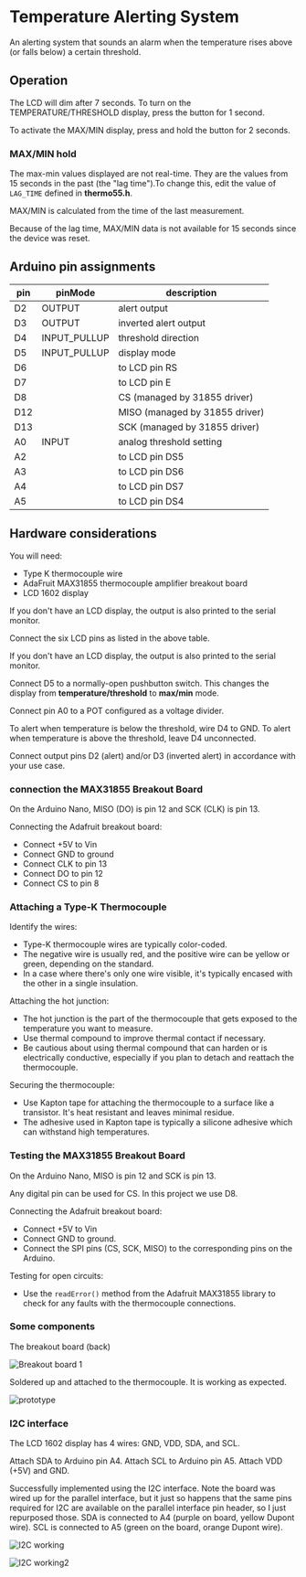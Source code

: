# Temperature Alerting System

An alerting system that sounds an alarm when the temperature rises above (or falls below) a certain threshold. 

## Operation

The LCD will dim after 7 seconds. To turn on the TEMPERATURE/THRESHOLD display, press the button for 1 second.

To activate the MAX/MIN display, press and hold the button for 2 seconds.

### MAX/MIN hold

The max-min values displayed are not real-time. They are the values from 15 seconds in the past (the "lag time").To change this, edit the value of `LAG_TIME` defined in **thermo55.h**.

MAX/MIN is calculated from the time of the last measurement.

Because of the lag time, MAX/MIN data is not available for 15 seconds since the device was reset.

## Arduino pin assignments

| pin  | pinMode      | description                          |
|------|--------------|--------------------------------------|
| D2   | OUTPUT       | alert output                         |
| D3   | OUTPUT       | inverted alert output                |
| D4   | INPUT_PULLUP | threshold direction                  |
| D5   | INPUT_PULLUP | display mode                         |
| D6   |              | to LCD pin RS                        |
| D7   |              | to LCD pin E                         |
| D8   |              | CS (managed by 31855 driver)         |
| D12  |              | MISO (managed by 31855 driver)       |
| D13  |              | SCK (managed by 31855 driver)        |
| A0   | INPUT        | analog threshold setting             |
| A2   |              | to LCD pin DS5                       |
| A3   |              | to LCD pin DS6                       |
| A4   |              | to LCD pin DS7                       |
| A5   |              | to LCD pin DS4                       |

## Hardware considerations

You will need:
- Type K thermocouple wire
- AdaFruit MAX31855 thermocouple amplifier breakout board
- LCD 1602 display

If you don't have an LCD display, the output is also printed to the serial monitor.

Connect the six LCD pins as listed in the above table.

If you don't have an LCD display, the output is also printed to the serial monitor.

Connect D5 to a normally-open pushbutton switch. This changes the display from **temperature/threshold** to **max/min** mode.

Connect pin A0 to a POT configured as a voltage divider.

To alert when temperature is below the threshold, wire D4 to GND. To alert when temperature is above the threshold, leave D4 unconnected.

Connect output pins D2 (alert) and/or D3 (inverted alert) in accordance with your use case.

### connection the MAX31855 Breakout Board

On the Arduino Nano, MISO (DO) is pin 12 and SCK (CLK) is pin 13.

Connecting the Adafruit breakout board:
- Connect +5V to Vin
- Connect GND to ground
- Connect CLK to pin 13
- Connect DO to pin 12
- Connect CS to pin 8

### Attaching a Type-K Thermocouple

Identify the wires:
- Type-K thermocouple wires are typically color-coded.
- The negative wire is usually red, and the positive wire can be yellow or green, depending on the standard.
- In a case where there's only one wire visible, it's typically encased with the other in a single insulation.

Attaching the hot junction:
- The hot junction is the part of the thermocouple that gets exposed to the temperature you want to measure.
- Use thermal compound to improve thermal contact if necessary.
- Be cautious about using thermal compound that can harden or is electrically conductive, especially if you plan to detach and reattach the thermocouple.

Securing the thermocouple:
- Use Kapton tape for attaching the thermocouple to a surface like a transistor. It's heat resistant and leaves minimal residue.
- The adhesive used in Kapton tape is typically a silicone adhesive which can withstand high temperatures.

### Testing the MAX31855 Breakout Board

On the Arduino Nano, MISO is pin 12 and SCK is pin 13.

Any digital pin can be used for CS. In this project we use D8.

Connecting the Adafruit breakout board:
- Connect +5V to Vin
- Connect GND to ground.
- Connect the SPI pins (CS, SCK, MISO) to the corresponding pins on the Arduino.

Testing for open circuits:
- Use the `readError()` method from the Adafruit MAX31855 library to check for any faults with the thermocouple connections.

### Some components

The breakout board (back)

![Breakout board 1](thermo1.jpg)

Soldered up and attached to the thermocouple. It is working as expected.

![prototype](thermo3.jpg)

### I2C interface

The LCD 1602 display has 4 wires: GND, VDD, SDA, and SCL.

Attach SDA to Arduino pin A4. Attach SCL to Arduino pin A5. Attach VDD (+5V) and GND.

Successfully implemented using the I2C interface. Note the board was wired up for the parallel interface, but it just so happens that the same pins required for I2C are available on the parallel interface pin header, so I just repurposed those. SDA is connected to A4 (purple on board, yellow Dupont wire). SCL is connected to A5 (green on the board, orange Dupont wire).

![I2C working](working-I2C.jpg)

![I2C working2](working2-I2C.jpg)
